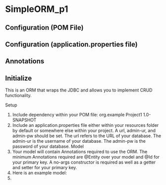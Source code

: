 # SimpleORM_p1
## Configuration (POM File)
## Configuration (application.properties file)
## Annotations
## Initialize
This is an ORM that wraps the JDBC and allows you to implement CRUD functionality.

Setup
1. Include dependency within your POM file:
        <dependency>
            <groupId>org.example</groupId>
            <artifactId>Project1</artifactId>
            <version>1.0-SNAPSHOT</version>
        </dependency>
2. Include an application.properties file either within your resources folder by default or somewhere else within your project. A url, admin-ur, and admin-pw should be set. The url refers to the URL of your database. The admin-ur is the username of your database. The admin-pw is the password of your database.
Model
1. Your model will contain Annotations required to use the ORM. The minimum Annotations required are @Entity over your model and @Id for your primary key. A no-args constructor is required as well as a getter and setter for your primary key.
2. Here is an example model:
3. 
